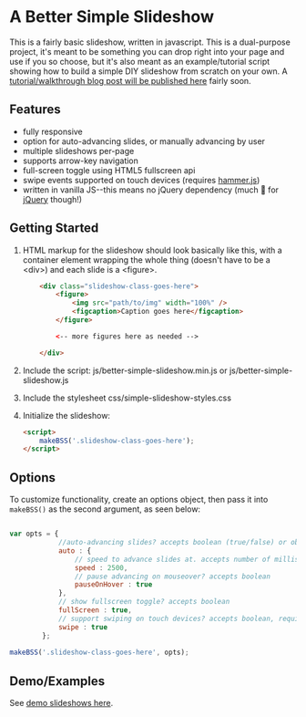 # A Better Simple Slideshow
This is a fairly basic slideshow, written in javascript. This is a dual-purpose project, it's meant to be something you can drop right into your page and use if you so choose, but it's also meant as an example/tutorial script showing how to build a simple DIY slideshow from scratch on your own. A [tutorial/walkthrough blog post will be published here](http://themarklee.com) fairly soon.   

## Features
* fully responsive
* option for auto-advancing slides, or manually advancing by user
* multiple slideshows per-page
* supports arrow-key navigation
* full-screen toggle using HTML5 fullscreen api
* swipe events supported on touch devices (requires [hammer.js](https://github.com/hammerjs/hammer.js))
* written in vanilla JS--this means no jQuery dependency (much :sparkling_heart: for [jQuery](https://github.com/jquery/jquery) though!)

## Getting Started


1. HTML markup for the slideshow should look basically like this, with a container element wrapping the whole thing (doesn't have to be a &lt;div&gt;) and each slide is a &lt;figure&gt;.        
    ```html
        <div class="slideshow-class-goes-here">
            <figure>
                <img src="path/to/img" width="100%" />
                <figcaption>Caption goes here</figcaption> 
            </figure>

            <-- more figures here as needed -->

        </div>    
    ```    
2. Include the script: js/better-simple-slideshow.min.js or js/better-simple-slideshow.js
3. Include the stylesheet css/simple-slideshow-styles.css
4. Initialize the slideshow:

    ```html
    <script>
        makeBSS('.slideshow-class-goes-here');
    </script>
    ```    

## Options
To customize functionality, create an options object, then pass it into `makeBSS()` as the second argument, as seen below:  
```javascript

var opts = {
            //auto-advancing slides? accepts boolean (true/false) or object
            auto : { 
                // speed to advance slides at. accepts number of milliseconds
                speed : 2500, 
                // pause advancing on mouseover? accepts boolean
                pauseOnHover : true 
            },
            // show fullscreen toggle? accepts boolean
            fullScreen : true, 
            // support swiping on touch devices? accepts boolean, requires hammer.js
            swipe : true 
        };
        
makeBSS('.slideshow-class-goes-here', opts);
```


## Demo/Examples
See [demo slideshows here](http://leemark.github.io/better-simple-slideshow/).